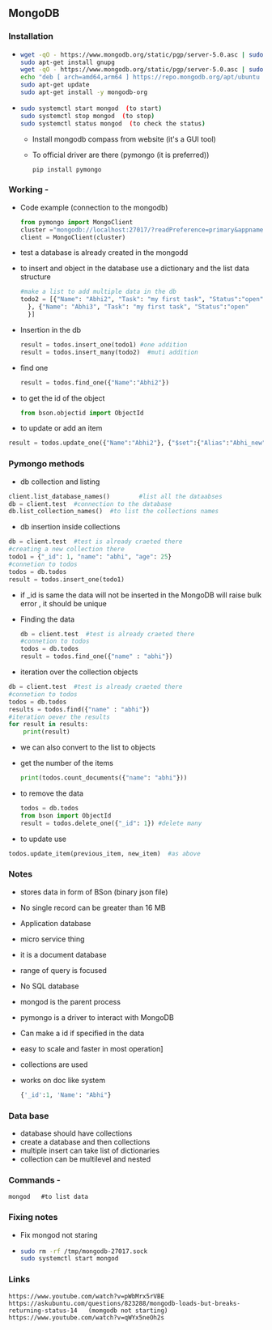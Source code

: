 ## MongoDB



### Installation 

- ```bash
  wget -qO - https://www.mongodb.org/static/pgp/server-5.0.asc | sudo apt-key add -
  sudo apt-get install gnupg
  wget -qO - https://www.mongodb.org/static/pgp/server-5.0.asc | sudo apt-key add -
  echo "deb [ arch=amd64,arm64 ] https://repo.mongodb.org/apt/ubuntu focal/mongodb-org/5.0 multiverse" | sudo tee /etc/apt/sources.list.d/mongodb-org-5.0.list
  sudo apt-get update
  sudo apt-get install -y mongodb-org
  ```

- ```bash
  sudo systemctl start mongod  (to start)
  sudo systemctl stop mongod  (to stop)
  sudo systemctl status mongod  (to check the status)
  
  ```

  - Install mongodb compass from website (it's a GUI tool)

  - To official driver are there (pymongo (it is preferred)) 

    ```
    pip install pymongo
    ```

### Working - 

- Code example  (connection to the mongodb)

  ```python
  from pymongo import MongoClient
  cluster ="mongodb://localhost:27017/?readPreference=primary&appname=MongoDB%20Compass&directConnection=true&ssl=false" 
  client = MongoClient(cluster)
  ```

- test a database is already created in the mongodd

- to insert and object in the database use a dictionary and the list data structure 

  ```python
  #make a list to add multiple data in the db
  todo2 = [{"Name": "Abhi2", "Task": "my first task", "Status":"open"
  	}, {"Name": "Abhi3", "Task": "my first task", "Status":"open"
  	}]
  ```

- Insertion in the db 

  ```python
  result = todos.insert_one(todo1) #one addition 
  result = todos.insert_many(todo2)  #muti addition 
  ```

- find one 

  ```python
  result = todos.find_one({"Name":"Abhi2"})
  ```

- to get the id of the object 

  ```python
  from bson.objectid import ObjectId
  ```

- to update or add an item 

```python
result = todos.update_one({"Name":"Abhi2"}, {"$set":{"Alias":"Abhi_new"}})
```

### Pymongo methods

- db collection and listing

```python
client.list_database_names()        #list all the dataabses
db = client.test  #connection to the database
db.list_collection_names()  #to list the collections names

```

- db insertion inside collections

```python
db = client.test  #test is already craeted there
#creating a new collection there
todo1 = {"_id": 1, "name": "abhi", "age": 25}
#connetion to todos
todos = db.todos
result = todos.insert_one(todo1)
```

- if _id is same the data will not be inserted in the MongoDB will raise bulk error , it should be unique

- Finding the data 

  ```python
  db = client.test  #test is already craeted there
  #connetion to todos
  todos = db.todos
  result = todos.find_one({"name" : "abhi"})
  ```

- iteration over the collection objects

```python
db = client.test  #test is already craeted there
#connetion to todos
todos = db.todos
results = todos.find({"name" : "abhi"})
#iteration oever the results
for result in results:
	print(result)
```

- we can also convert to the list to objects

- get the number of the items

  ```python
  print(todos.count_documents({"name": "abhi"}))
  ```

- to remove the data 

  ```python
  todos = db.todos
  from bson import ObjectId
  result = todos.delete_one({"_id": 1}) #delete many
  ```

- to update use 

```python
todos.update_item(previous_item, new_item)  #as above 
```



### Notes 

- stores data in form of BSon  (binary json file)

- No single record can be greater than 16 MB

- Application database

- micro service thing 

- it is a document database 

- range of query is focused 

- No SQL database

- mongod is the parent process 

- pymongo is a driver to interact with MongoDB

- Can make a id if specified in the data 

- easy to scale and faster in most operation]

- collections are used 

- works on doc like system

  
  
  ```python
  {'_id':1, 'Name': "Abhi"}
  ```


### Data base 

- database should have collections 
- create a database and then collections 
- multiple insert can take list of dictionaries 
- collection can be multilevel and nested

### Commands - 

```shell
mongod   #to list data
```

### Fixing notes 

- Fix mongod not staring

- ```sh
  sudo rm -rf /tmp/mongodb-27017.sock 
  sudo systemctl start mongod
  ```

  









### Links 

```
https://www.youtube.com/watch?v=pWbMrx5rVBE
https://askubuntu.com/questions/823288/mongodb-loads-but-breaks-returning-status-14   (momgodb not starting)
https://www.youtube.com/watch?v=qWYx5neOh2s
```

